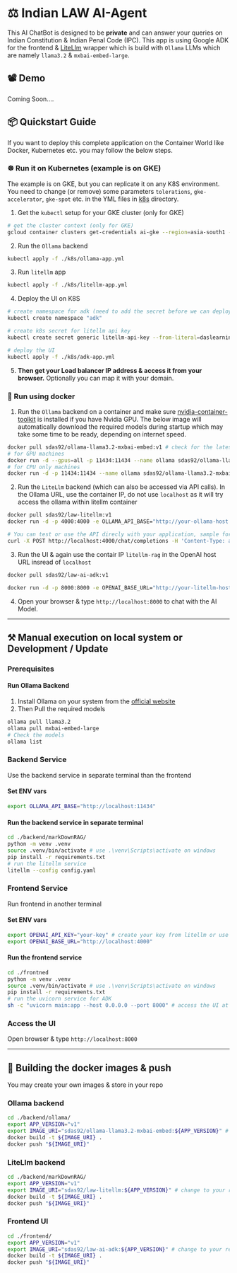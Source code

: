 # ⚖️ Indian LAW AI-Agent
This AI ChatBot is designed to be **private** and can answer your queries on Indian Constitution & Indian Penal Code (IPC). This app is using Google ADK for the frontend & [LiteLlm](./backend/markDownRAG/) wrapper which is build with `Ollama` LLMs which are namely `llama3.2` & `mxbai-embed-large`.

## 📽️ Demo
Coming Soon....

## 📦 Quickstart Guide
If you want to deploy this complete application on the Container World like Docker, Kubernetes etc. you may follow the below steps.

### ☸️ Run it on Kubernetes (example is on GKE)
The example is on GKE, but you can replicate it on any K8S environment. You need to change (or remove) some parameters `tolerations`, `gke-accelerator`, `gke-spot` etc. in the YML files in [k8s](./k8s/) directory.

1. Get the `kubectl` setup for your GKE cluster (only for GKE)
```bash
# get the cluster context (only for GKE)
gcloud container clusters get-credentials ai-gke --region=asia-south1 --project=dl-k8s-dev1cade # update with your gke & project details
```

2. Run the `Ollama` backend
```bash
kubectl apply -f ./k8s/ollama-app.yml
```

3. Run `litellm` app
```bash
kubectl apply -f ./k8s/litellm-app.yml
```

4. Deploy the UI on K8S
```bash
# create namespace for adk (need to add the secret before we can deploy the yml)
kubectl create namespace "adk"

# create k8s secret for litellm api key
kubectl create secret generic litellm-api-key --from-literal=daslearning="YOUR_API_KEY" -n adk

# deploy the UI
kubectl apply -f ./k8s/adk-app.yml
```

5. **Then get your Load balancer IP address & access it from your browser.** Optionally you can map it with your domain.


### 🐋 Run using docker

1. Run the `Ollama` backend on a container and make sure [nvidia-container-toolkit](https://docs.nvidia.com/datacenter/cloud-native/container-toolkit/latest/install-guide.html#installation) is installed if you have Nvidia GPU. The below image will automatically download the required models during startup which may take some time to be ready, depending on internet speed.
```bash
docker pull sdas92/ollama-llama3.2-mxbai-embed:v1 # check for the latest version at docker hub
# for GPU machines
docker run -d --gpus=all -p 11434:11434 --name ollama sdas92/ollama-llama3.2-mxbai-embed:v1
# for CPU only machines
docker run -d -p 11434:11434 --name ollama sdas92/ollama-llama3.2-mxbai-embed:v1
```

2. Run the `LiteLlm` backend (which can also be accessed via API calls). In the Ollama URL, use the container IP, do not use `localhost` as it will try access the ollama within litellm container
```bash
docker pull sdas92/law-litellm:v1
docker run -d -p 4000:4000 -e OLLAMA_API_BASE="http://your-ollama-host:11434" --name litellm-rag sdas92/law-litellm:v1 # use the container IP

# You can test or use the API direcly with your application, sample format
curl -X POST http://localhost:4000/chat/completions -H 'Content-Type: application/json' -H 'Authorization: Bearer sk-1234' -d '{"model": "indian-law-llm", "messages": [{"role": "user", "content": "Punishment for money fraud?"}]}'
```

3. Run the UI & again use the contair IP `litellm-rag` in the OpenAI host URL insread of `localhost`
```bash
docker pull sdas92/law-ai-adk:v1

docker run -d -p 8000:8000 -e OPENAI_BASE_URL="http://your-litellm-host:4000" -e OPENAI_API_KEY="sk-1234" --name law-ui sdas92/law-ai-adk:v1 # use litellm container IP in the URL
```

4. Open your browser & type `http://localhost:8000` to chat with the AI Model.

------------------

## ⚒️ Manual execution on local system or Development / Update

### Prerequisites

#### Run Ollama Backend
1. Install Ollama on your system from the [official website](https://ollama.com/download)
2. Then Pull the required models
```bash
ollama pull llama3.2
ollama pull mxbai-embed-large
# Check the models
ollama list
```

### Backend Service
Use the backend service in separate terminal than the frontend

#### Set ENV vars
```bash
export OLLAMA_API_BASE="http://localhost:11434"
```

#### Run the backend service in separate terminal
```bash
cd ./backend/markDownRAG/
python -m venv .venv
source .venv/bin/activate # use .\venv\Scripts\activate on windows
pip install -r requirements.txt
# run the litellm service
litellm --config config.yaml
```

### Frontend Service
Run frontend in another terminal

#### Set ENV vars
```bash
export OPENAI_API_KEY="your-key" # create your key from litellm or use  default 'sk-1234'
export OPENAI_BASE_URL="http://localhost:4000"
```

#### Run the frontend service
```bash
cd ./frontned
python -m venv .venv
source .venv/bin/activate # use .\venv\Scripts\activate on windows
pip install -r requirements.txt
# run the uvicorn service for ADK
sh -c "uvicorn main:app --host 0.0.0.0 --port 8000" # access the UI at localhost:8000
```

### Access the UI
Open browser & type `http://localhost:8000`

---------------------

## 🐋 Building the docker images & push
You may create your own images & store in your repo

### Ollama backend
```bash
cd ./backend/ollama/
export APP_VERSION="v1"
export IMAGE_URI="sdas92/ollama-llama3.2-mxbai-embed:${APP_VERSION}" # change to your repo URI
docker build -t ${IMAGE_URI} .
docker push "${IMAGE_URI}"
```

### LiteLlm backend
```bash
cd ./backend/markDownRAG/
export APP_VERSION="v1"
export IMAGE_URI="sdas92/law-litellm:${APP_VERSION}" # change to your repo URI
docker build -t ${IMAGE_URI} .
docker push "${IMAGE_URI}"
```

### Frontend UI
```bash
cd ./frontend/
export APP_VERSION="v1"
export IMAGE_URI="sdas92/law-ai-adk:${APP_VERSION}" # change to your repo name
docker build -t ${IMAGE_URI} .
docker push "${IMAGE_URI}"
```
